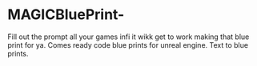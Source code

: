 # MAGICBluePrint-
Fill out the prompt all your games infi it wikk get to work making that blue print for ya. Comes ready code blue prints for unreal engine. Text to blue prints.
